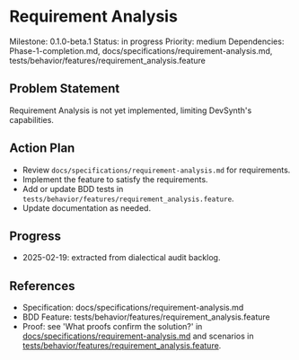 # Requirement Analysis
Milestone: 0.1.0-beta.1
Status: in progress
Priority: medium
Dependencies: Phase-1-completion.md, docs/specifications/requirement-analysis.md, tests/behavior/features/requirement_analysis.feature

## Problem Statement
Requirement Analysis is not yet implemented, limiting DevSynth's capabilities.


## Action Plan
- Review `docs/specifications/requirement-analysis.md` for requirements.
- Implement the feature to satisfy the requirements.
- Add or update BDD tests in `tests/behavior/features/requirement_analysis.feature`.
- Update documentation as needed.

## Progress
- 2025-02-19: extracted from dialectical audit backlog.

## References
- Specification: docs/specifications/requirement-analysis.md
- BDD Feature: tests/behavior/features/requirement_analysis.feature
- Proof: see 'What proofs confirm the solution?' in [docs/specifications/requirement-analysis.md](../docs/specifications/requirement-analysis.md) and scenarios in [tests/behavior/features/requirement_analysis.feature](../tests/behavior/features/requirement_analysis.feature).
